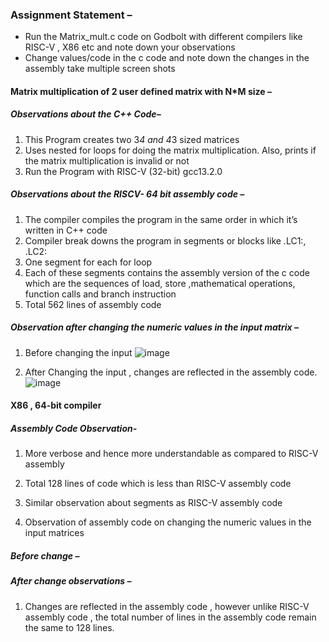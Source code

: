 ### Assignment Statement – 
-	Run the Matrix_mult.c code on Godbolt with different compilers like RISC-V , X86 etc and note down your observations
-	Change values/code in the c code and note down the changes in the assembly take multiple screen shots

####  Matrix multiplication of 2 user defined matrix with N*M size – 
##### Observations about the C++ Code– 
1.	This Program creates two 3*4 and 4*3 sized matrices
2.	Uses nested for loops for doing the matrix multiplication. Also, prints if the matrix multiplication is invalid or not
3.	Run the Program with RISC-V (32-bit) gcc13.2.0
##### Observations about the RISCV- 64 bit assembly code – 
1.	The compiler compiles the program in the same order in which it’s written in C++ code
2.	Compiler break downs the program in segments or blocks like .LC1:, .LC2: 
3.	One segment for each for loop 
4.	Each of these segments contains the assembly version of the c code which are the sequences of load, store ,mathematical operations, function calls and branch instruction 
5.	Total 562 lines of assembly code
 
 ##### Observation after changing the numeric values in the input matrix – 
1.	Before changing the input 
![image](https://github.com/user-attachments/assets/c33b1402-771d-4d59-a606-1a6b30166b8d)



2.	After Changing the input , changes are reflected in the assembly code.
   ![image](https://github.com/user-attachments/assets/57df1da3-e88b-4c88-bb97-ebfeae0345b3)





#### X86 , 64-bit compiler
##### Assembly Code Observation- 
1.	More verbose  and hence more understandable as compared to RISC-V  assembly
2.	Total 128 lines of code which is less than RISC-V assembly code
3.	Similar observation about segments as RISC-V assembly code 
  

3.	Observation of assembly code on changing the numeric values in the input matrices
##### Before change – 
 

 ##### After change observations –
1.	Changes are reflected in the assembly code , however unlike RISC-V assembly code , the total number of lines in the assembly code remain the same to 128 lines.
 
